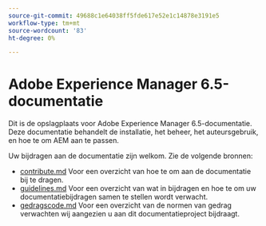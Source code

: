 ```yaml
---
source-git-commit: 49688c1e64038ff5fde617e52e1c14878e3191e5
workflow-type: tm+mt
source-wordcount: '83'
ht-degree: 0%

---
```

# Adobe Experience Manager 6.5-documentatie

Dit is de opslagplaats voor Adobe Experience Manager 6.5-documentatie. Deze documentatie behandelt de installatie, het beheer, het auteursgebruik, en hoe te om AEM aan te passen.

Uw bijdragen aan de documentatie zijn welkom. Zie de volgende bronnen:

* [contribute.md](contributing.md) Voor een overzicht van hoe te om aan de documentatie bij te dragen.
* [guidelines.md](guidelines.md) Voor een overzicht van wat in bijdragen en hoe te om uw documentatiebijdragen samen te stellen wordt verwacht.
* [gedragscode.md](code-of-conduct.md) Voor een overzicht van de normen van gedrag verwachten wij aangezien u aan dit documentatieproject bijdraagt.
